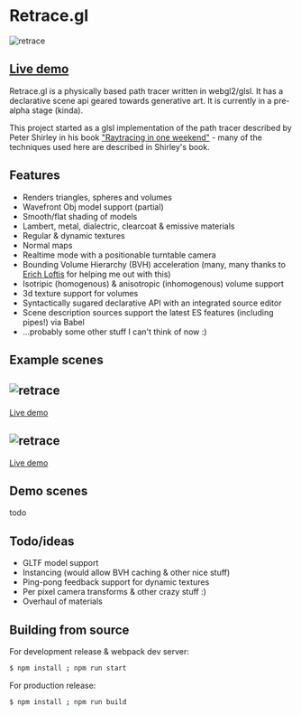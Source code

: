 
# Retrace.gl
![retrace](https://github.com/stasilo/retrace.gl/raw/master/docs/assets/retrace.jpg)


[Live demo](https://stasilo.github.io/raytracer-demo/)
-

Retrace.gl is a physically based path tracer written in webgl2/glsl. It has a declarative scene api geared towards generative art. It is currently in a pre-alpha stage (kinda).

This project started as a glsl implementation of the path tracer described by Peter Shirley in his book ["Raytracing in one weekend"](http://in1weekend.blogspot.com/2016/01/ray-tracing-in-one-weekend.html) - many of the techniques used here are described in Shirley's book.

## Features
  - Renders triangles, spheres and volumes
  - Wavefront Obj model support (partial)
  - Smooth/flat shading of models
  - Lambert, metal, dialectric, clearcoat & emissive materials
  - Regular & dynamic textures
  - Normal maps
  - Realtime mode with a positionable turntable camera
  - Bounding Volume Hierarchy (BVH) acceleration (many, many thanks to [Erich Loftis](https://github.com/erichlof) for helping me out with this)
  - Isotripic (homogenous) & anisotropic (inhomogenous) volume support
  - 3d texture support for volumes
  - Syntactically sugared declarative API with an integrated source editor
  - Scene description sources support the latest ES features (including pipes!) via Babel
  - ...probably some other stuff I can't think of now :)

## Example scenes
![retrace](https://github.com/stasilo/retrace.gl/raw/master/docs/assets/pattern-example.jpg)
-
[Live demo](https://stasilo.github.io/raytracer-demo/?scene=assets/scenes/example-scene/index.js.rtr)


![retrace](https://github.com/stasilo/retrace.gl/raw/master/docs/assets/model-example.jpg)
-
[Live demo](https://stasilo.github.io/raytracer-demo/?scene=assets/scenes/model-test-scene/index.js.rtr)

## Demo scenes
todo

## Todo/ideas
  - GLTF model support
  - Instancing (would allow BVH caching & other nice stuff)
  - Ping-pong feedback support for dynamic textures
  - Per pixel camera transforms & other crazy stuff :)
  - Overhaul of materials

## Building from source
For development release & webpack dev server:
```sh
$ npm install ; npm run start
```

For production release:
```sh
$ npm install ; npm run build
```
